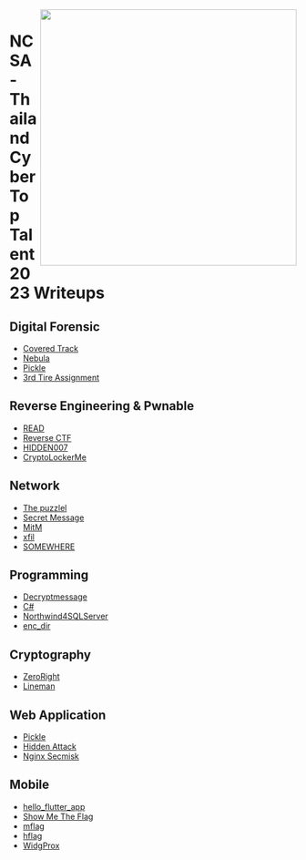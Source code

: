 <img align="right" src="https://cdn1.natdanai.net/wp-content/uploads/2023/07/thctt.jpg" width="450" />

# NCSA - Thailand Cyber Top Talent 2023 Writeups

## Digital Forensic

- [Covered Track]()
- [Nebula](https://shorturl.asia/tkopQ)
- [Pickle]()
- [3rd Tire Assignment]()


## Reverse Engineering & Pwnable

- [READ]( https://shorturl.asia/ZDiQX)
- [Reverse CTF](https://shorturl.asia/wxuvS)
- [HIDDEN007](https://shorturl.asia/eHvui)
- [CryptoLockerMe](https://shorturl.asia/LFzTf)

## Network

- [The puzzlel](https://shorturl.asia/0l2du)
- [Secret Message](https://shorturl.asia/0l2du)
- [MitM](https://shorturl.asia/0l2du)
- [xfil](https://shorturl.asia/0l2du)
- [SOMEWHERE](https://shorturl.asia/0l2du)

## Programming

- [Decryptmessage](https://shorturl.asia/tkopQ)
- [C#]()
- [Northwind4SQLServer]()
- [enc_dir]()

## Cryptography

- [ZeroRight](https://shorturl.asia/9354Z)
- [Lineman](https://shorturl.asia/9354Z)

## Web Application

- [Pickle](https://shorturl.asia/vifoN)
- [Hidden Attack](https://shorturl.asia/vifoN)
- [Nginx Secmisk](https://shorturl.asia/vifoN)

## Mobile

- [hello_flutter_app](https://shorturl.asia/tkopQ)
- [Show Me The Flag](https://shorturl.asia/vifoN)
- [mflag]()
- [hflag]()
- [WidgProx](https://shorturl.asia/vifoN)
